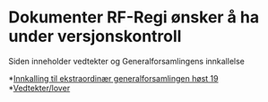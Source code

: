 # Dokumenter RF-Regi ønsker å ha under versjonskontroll

Siden inneholder vedtekter og Generalforsamlingens innkallelse

*[Innkalling til ekstraordinær generalforsamlingen høst 19](./generalforsamling/innkalling.pdf)  
*[Vedtekter/lover](./lover/lover.pdf)
